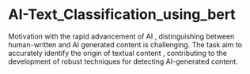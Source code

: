 # AI-Text_Classification_using_bert
Motivation with the rapid advancement of AI , distinguishing between human-written and AI generated content is challenging. The task aim to accurately identify the origin of textual content , contributing to the development of robust techniques for detecting AI-generated content.
